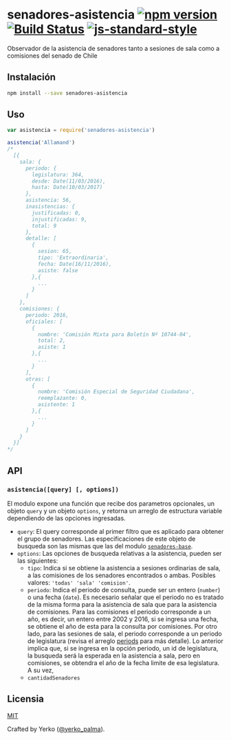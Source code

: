 # senadores-asistencia [![npm version](https://img.shields.io/npm/v/senadores-asistencia.svg?style=flat-square)](https://www.npmjs.com/package/senadores-asistencia) [![Build Status](https://img.shields.io/travis/YerkoPalma/senadores-asistencia/master.svg?style=flat-square)](https://travis-ci.org/YerkoPalma/senadores-asistencia) [![js-standard-style](https://img.shields.io/badge/code%20style-standard-brightgreen.svg?style=flat-square)](https://github.com/feross/standard)

Observador de la asistencia de senadores tanto a sesiones de sala como a comisiones del senado de Chile

## Instalación

```bash
npm install --save senadores-asistencia
```

## Uso

```javascript
var asistencia = require('senadores-asistencia')

asistencia('Allamand')
/*
  [{
    sala: {
      periodo: {
        legislatura: 364,
        desde: Date(11/03/2016),
        hasta: Date(10/03/2017)
      },
      asistencia: 56,
      inasistencias: {
        justificadas: 0,
        injustificadas: 9,
        total: 9
      },
      detalle: [
        {
          sesion: 65,
          tipo: 'Extraordinaria',
          fecha: Date(16/11/2016),
          asiste: false
        },{
          ...
        }
      ]
    },
    comisiones: {
      periodo: 2016,
      oficiales: [
        {
          nombre: 'Comisión Mixta para Boletín Nº 10744-04',
          total: 2,
          asiste: 1
        },{
          ...
        }
      ],
      otras: [
        {
          nombre: 'Comisión Especial de Seguridad Ciudadana',
          reemplazante: 0,
          asistente: 1
        },{
          ...
        }
      ]
    }
  }]
*/
```

## API

### `asistencia([query] [, options])`

El modulo expone una función que recibe dos parametros opcionales, un objeto `query` y un objeto `options`, y retorna un arreglo de estructura variable dependiendo de las opciones ingresadas.

- `query`: El query corresponde al primer filtro que es aplicado para obtener el grupo de senadores. Las especificaciones de este objeto de busqueda son las mismas que las del modulo [`senadores-base`](https://github.com/YerkoPalma/senadores-base).
- `options`: Las opciones de busqueda relativas a la asistencia, pueden ser las siguientes:
  - `tipo`: Indica si se obtiene la asistencia a sesiones ordinarias de sala, a las comisiones de los senadores encontrados o ambas. Posibles valores: `'todas' 'sala' 'comision'`.  
  - `periodo`: Indica el periodo de consulta, puede ser un entero (`number`) o una fecha (`date`). Es necesario señalar que el periodo no es tratado de la misma forma para la asistencia de sala que para la asistencia de comisiones. Para las comisiones el periodo corresponde a un año, es decir, un entero entre 2002 y 2016, si se ingresa una fecha, se obtiene el año de esta para la consulta por comisiones. 
   Por otro lado, para las sesiones de sala, el periodo corresponde a un periodo de legislatura (revisa el arreglo [periods](/consts.js) para más detalle). Lo anterior implica que, si se ingresa en la opción periodo, un id de legislatura, la busqueda será la esperada en la asistencia a sala, pero en comisiones, se obtendra el año de la fecha limite de esa legislatura. A su vez, 
  - `cantidadSenadores`

## Licensia

[MIT](/license)

Crafted by Yerko ([@yerko_palma](https://twitter.com/yerko_palma)).

